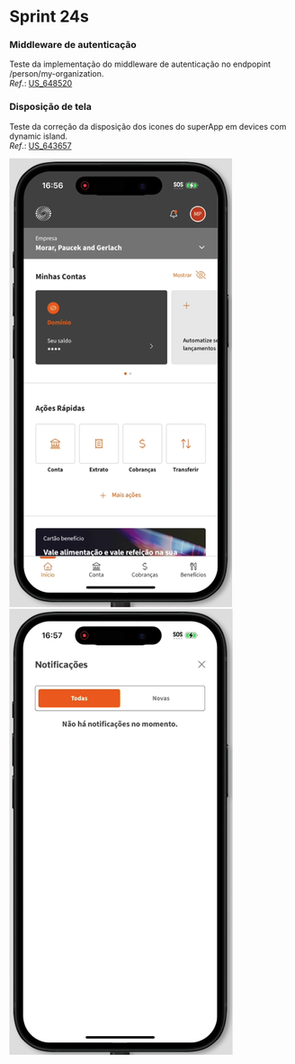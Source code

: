 # Sprint 24s

### Middleware de autenticação
Teste da implementação do middleware de autenticação no endpopint /person/my-organization.</br>
*Ref*.: [US_648520](https://dev.azure.com/tr-ggo/TR%20Fintech/_workitems/edit/648520)

### Disposição de tela
Teste da correção da disposição dos icones do superApp em devices com dynamic island.</br>
*Ref*.: [US_643657](https://dev.azure.com/tr-ggo/TR%20Fintech/_workitems/edit/643657)

![iPhone15](./arquivos/Screenshot_14.png)
![iPhone15_II](./arquivos/Screenshot_18.png)